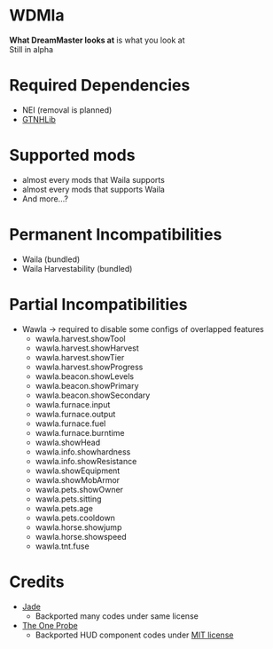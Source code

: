 # WDMla
**What DreamMaster looks at** is what you look at<br>
Still in alpha

# Required Dependencies
- NEI (removal is planned)
- [GTNHLib](https://github.com/GTNewHorizons/GTNHLib/releases/latest)

# Supported mods
- almost every mods that Waila supports
- almost every mods that supports Waila
- And more...?

# Permanent Incompatibilities
- Waila (bundled)
- Waila Harvestability (bundled)


# Partial Incompatibilities
- Wawla -> required to disable some configs of overlapped features
  - wawla.harvest.showTool
  - wawla.harvest.showHarvest
  - wawla.harvest.showTier
  - wawla.harvest.showProgress
  - wawla.beacon.showLevels
  - wawla.beacon.showPrimary
  - wawla.beacon.showSecondary
  - wawla.furnace.input
  - wawla.furnace.output
  - wawla.furnace.fuel
  - wawla.furnace.burntime
  - wawla.showHead
  - wawla.info.showhardness
  - wawla.info.showResistance
  - wawla.showEquipment
  - wawla.showMobArmor
  - wawla.pets.showOwner
  - wawla.pets.sitting
  - wawla.pets.age
  - wawla.pets.cooldown
  - wawla.horse.showjump
  - wawla.horse.showspeed
  - wawla.tnt.fuse

# Credits
- [Jade](https://github.com/Snownee/Jade) 
  - Backported many codes under same license
- [The One Probe](https://github.com/McJtyMods/TheOneProbe)
  - Backported HUD component codes under [MIT license](https://github.com/McJtyMods/TheOneProbe/blob/1.20/LICENCE)
